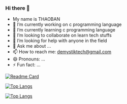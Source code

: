 
### Hi there 👋

- My name is THAOBAN
- 🔭 I’m currently working on c programming language
- 🌱 I’m currently learning c programming language
- 👯 I’m looking to collaborate on learn tech stuffs
- 🤔 I’m looking for help with anyone in the field
- 💬 Ask me about ...
- 📫 How to reach me: demystiktech@gmail.com
- 😄 Pronouns: ...
- ⚡ Fun fact: ...



[![Readme Card](https://github-readme-stats.vercel.app/api/pin/?username=demystik&repo=demystik)](https://github.com/anuraghazra/github-readme-stats)



[![Top Langs](https://github-readme-stats.vercel.app/api/top-langs/?username=demystik&layout=demystik)](https://github.com/anuraghazra/github-readme-stats)

[![Top Langs](https://github-readme-stats.vercel.app/api/top-langs/?username=demystik&langs_count=8)](https://github.com/anuraghazra/github-readme-stats)
